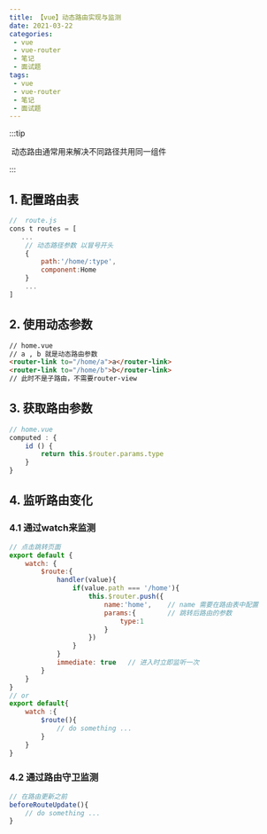 ```yaml
---
title: 【vue】动态路由实现与监测
date: 2021-03-22
categories:
 - vue
 - vue-router
 - 笔记
 - 面试题
tags:
 - vue
 - vue-router
 - 笔记
 - 面试题
---
```


:::tip

​	动态路由通常用来解决不同路径共用同一组件

:::

## 1. **配置路由表**

```js
//  route.js
cons t routes = [
   ...
    // 动态路径参数 以冒号开头
    {
        path:'/home/:type',
        component:Home
    }
    ...
]
```

## **2. 使用动态参数**

```html
// home.vue
// a , b 就是动态路由参数
<router-link to="/home/a">a</router-link>
<router-link to="/home/b">b</router-link>
// 此时不是子路由，不需要router-view
```

## **3. 获取路由参数**

```js
// home.vue
computed : {
    id () {
        return this.$router.params.type
    }
}
```

## 4. 监听路由变化

###  **4.1 通过watch来监测**

```js
// 点击跳转页面
export default { 
    watch: {
        $route:{
            handler(value){
                if(value.path === '/home'){
                    this.$router.push({
                        name:'home',    // name 需要在路由表中配置
                        params:{        // 跳转后路由的参数
                            type:1
                        }
                    })
                }
            }
            immediate: true   // 进入时立即监听一次
        }
    }
}
// or
export default{
    watch :{
        $route(){
            // do something ...
        }
    }
}
```

### **4.2 通过路由守卫监测**

```js
// 在路由更新之前
beforeRouteUpdate(){
    // do something ...
}
```

